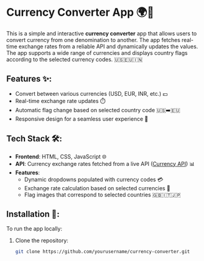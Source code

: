 # Currency Converter App 🌍💱

This is a simple and interactive **currency converter** app that allows users to convert currency from one denomination to another. The app fetches real-time exchange rates from a reliable API and dynamically updates the values. The app supports a wide range of currencies and displays country flags according to the selected currency codes. 🇺🇸🇪🇺🇮🇳

## Features ✨:
- Convert between various currencies (USD, EUR, INR, etc.) 💵
- Real-time exchange rate updates ⏱️
- Automatic flag change based on selected country code 🇺🇸➡️🇪🇺
- Responsive design for a seamless user experience 📱

## Tech Stack 🛠️:
- **Frontend**: HTML, CSS, JavaScript 🌐
- **API**: Currency exchange rates fetched from a live API ([Currency API](https://2024-03-06.currency-api.pages.dev/v1/currencies/eur.json)) 📊
- **Features**:
  - Dynamic dropdowns populated with currency codes 💳
  - Exchange rate calculation based on selected currencies 🧮
  - Flag images that correspond to selected countries 🇬🇧🇮🇹🇯🇵

## Installation 🚀:
To run the app locally:
1. Clone the repository:
   ```bash
   git clone https://github.com/yourusername/currency-converter.git

